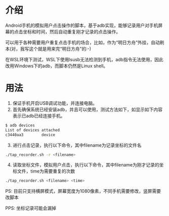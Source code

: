 # 介绍
Android手机的模拟用户点击操作的脚本，基于adb实现，能够记录用户对手机屏幕的点击坐标和时间，然后自动重复刚才记录的点击操作。

可以用于各种需要用户重复点击手机的场合，比如，作为“明日方舟”外挂，自动刷本(对，我写这个就是用来完“明日方舟”的:-)

在WSL环境下测试，WSL下使用lsusb无法检测到手机，adb指令无法使用，因此改用Windows下的adb，而脚本仍然是Linux shell。

# 用法
1. 保证手机开启USB调试功能，并连接电脑。
2. 首先确保系统已经安装adb，并且可以使用，测试方法如下，如显示如下内容表示已adb已经连接手机。

```bash
$ adb devices
List of devices attached
c3440aa3        device
```

3. 进行点击记录，执行以下命令，其中filename为记录坐标的文件名
```bash
./tap_recorder.sh -r <filename>
```

4. 读取坐标文件，模拟用户点击，执行以下命令，其中filename为刚才记录的坐标文件，time为需要重复的次数
```bash
./tap_recorder.sh <filename> <time>
```

PS: 目前只支持横屏模式，屏幕宽度为1080像素，不同手机需要修改，竖屏需要改脚本

PPS: 坐标记录可能会漏掉